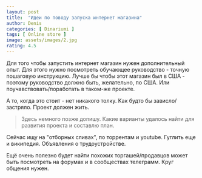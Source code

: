 ```yaml
---
layout: post
title:  "Идеи по поводу запуска интернет магазина"
author: Denis
categories: [ Dinariumi ]
tags: [ Online store ]
image: assets/images/2.jpg
rating: 4.5
---
```


Для того чтобы запустить интернет магазин нужен дополнительный опыт. Для этого нужно посмотреть обучающее руководство - точную пошаговую инструкцию. Лучше бы чтобы этот магазин был в США - поэтому руководство должно быть, желательно, по США. Или поучавствовать/поработать в таком-же проекте.

А то, когда это стоит - нет никакого толку. Как будто бы зависло/застряло. Проект должен жить.

>Здесь немного позже допишу. Какие варианты удалось найти для развития проекта и составлю план.

Сейчас ищу на "отборных сливах", по торрентам и youtube. Гуглить еще и википедия. Объявления о трудоустройстве.

Ещё очень полезно будет найти похожих торгашей/продавцов может быть посмотреть на форумах и в сообществах телеграмм. Круг общения нужен.